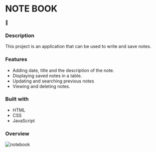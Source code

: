 <h1>NOTE BOOK</h1>📝

<h3>Description</h3>
This project is an application that can be used to write and save notes.

<h3>Features</h3>
<ul>
<li>Adding date, title and the description of the note.</li>
<li>Displaying saved notes in a table.</li>
<li>Updating and searching previous notes</li>
<li>Viewing and deleting notes.</li>
</ul>

<h3>Built with</h3>
<ul>
<li>HTML</li>
<li>CSS</li>
<li>JavaScript</i>
</ul>

<h3>Overview</h3>

![notebook](https://user-images.githubusercontent.com/99522423/233785402-359ab53e-affe-4235-9fdd-fccb26415db2.PNG)
